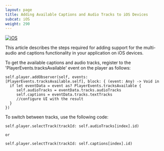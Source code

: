 ```yaml
---
layout: page
title: Adding Available Captions and Audio Tracks to iOS Devices
subcat: iOS
weight: 290
---
```


[![iOS](https://img.shields.io/badge/iOS-Supported-green.svg)](https://github.com/kaltura/player-sdk-native-ios) 

This article describes the steps required for adding support for the multi-audio and captions functionality in your application on iOS devices.

To get the available captions and audio tracks, register to the 'PlayerEvents.tracksAvailable' event on the player as follows:

```
self.player.addObserver(self, events: [PlayerEvents.tracksAvailable.self], block: { (event: Any) -> Void in
  if let eventData = event as? PlayerEvents.tracksAvailable {
     self.audioTracks = eventData.tracks.audioTracks
     self.captions = eventData.tracks.textTracks
     //configure UI with the result
  }
})
```

To switch between tracks, use the following code:

```
self.player.selectTrack(trackId: self.audioTracks[index].id)

or

self.player.selectTrack(trackId: self.captions[index].id)
```
